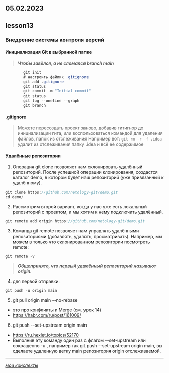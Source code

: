 05.02.2023
---
## lesson13

### Внедрение системы контроля версий

#### Инициализация Git в выбранной папке
	
>***Чтобы завёлся, а не сломался branch main***
```java
		git init
		# настроить файлик .gitignore
		git add .gitignore
		git status
		git commit -m "Initial commit"
		git status
		git log --oneline --graph
		git branch
```
#### .gitignore
> Можете пересоздать проект заново, добавив гитигнор до инициализации гита, или воспользоваться командой для удаления файлов, папок из отслеживания
> Например вот:
> `git rm -r -f .idea` удалит из отслеживания папку .idea и всё её содержимое

#### Удалённые репозитории
	
1. Операция git clone позволяет нам склонировать удалённый репозиторий. После успешной операции клонирования, создастся каталог demo, в котором будет наш репозиторий (уже привязанный к удалённому).
```java
git clone https://github.com/netology-git/demo.git
cd demo/
```
2. Рассмотрим второй вариант, когда у нас уже есть локальный репозиторий с проектом, и мы хотим к нему подключить удалённый.
```java
git remote add origin https://github.com/netology-git/demo.git
```
3. Команда git remote позволяет нам управлять удалёнными репозиториями (добавлять, удалять, просматривать). Например, мы можем в только что склонированном репозитории посмотреть remote:
```java
git remote -v
```
>***Общепринято, что первый удалённый репозиторий называют origin.***
	
4. для первой отправки: 
```java
git push -u origin main
```

5. git pull origin main --no-rebase
+ это про конфликты и Merge (см. урок 14)
+ https://habr.com/ru/post/161009/

6. git push --set-upstream origin main
+ https://ru.hexlet.io/topics/52170
+ Выполнив эту команду один раз с флагом --set-upstream или сокращенно -u , например так git push --set-upstream origin main, вы сделаете удаленную ветку main репозитория origin отслеживаемой. 

---
[*мои конспекты*](./README.md)
